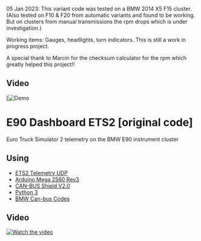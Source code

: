 05 Jan 2023: This variant code was tested on a BMW 2014 X5 F15 cluster. (Also tested on F10 & F20 from automatic variants and found to be working. But on clusters from manual transmissions the rpm drops which is under investigation.)

Working items: Gauges, headlights, turn indicators. This is still a work in progress project.

A special thank to Marcin for the checksum calculator for the rpm which greatly helped this project!!

## Video
[![Demo](https://youtube.com/shorts/hUrF_S29sS0?feature=share)

# E90 Dashboard ETS2 [original code]

Euro Truck Simulator 2 telemetry on the BMW E90 instrument cluster

## Using
 - [ETS2 Telemetry UDP](https://github.com/Marcin648/ets2-telemetry-udp)
 - [Arduino Mega 2560 Rev3](https://store.arduino.cc/arduino-mega-2560-rev3)
 - [CAN-BUS Shield V2.0](http://wiki.seeedstudio.com/CAN-BUS_Shield_V2.0/)
 - [Python 3](https://www.python.org/)
 - [BMW Can-bus Codes](http://www.loopybunny.co.uk/CarPC/k_can.html)

## Video
[![Watch the video](https://img.youtube.com/vi/5KFK7mTA3D0/maxresdefault.jpg)](https://youtu.be/5KFK7mTA3D0)
